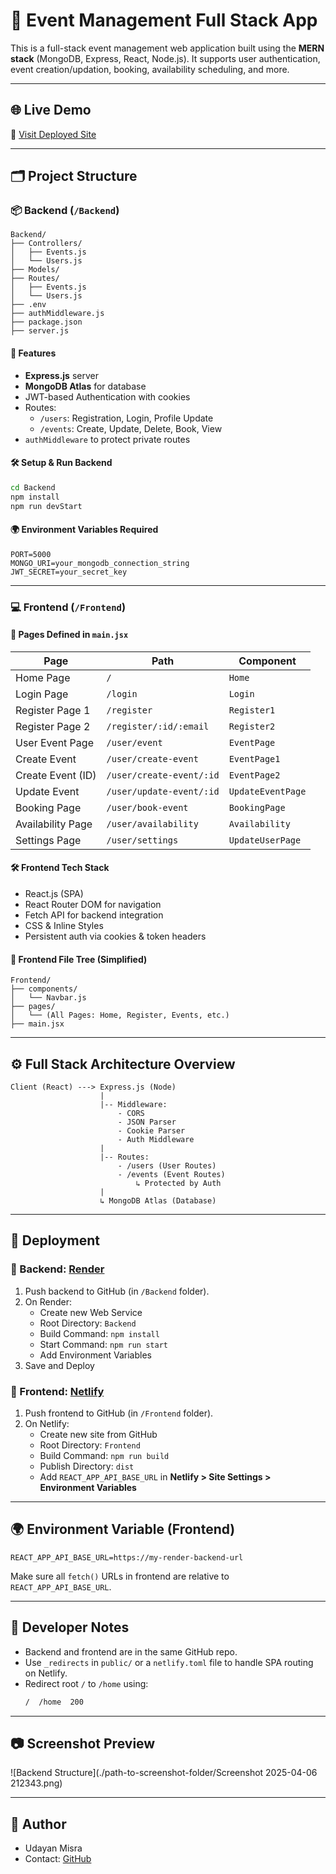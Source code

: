 # 🎉 Event Management Full Stack App

This is a full-stack event management web application built using the **MERN stack** (MongoDB, Express, React, Node.js). It supports user authentication, event creation/updation, booking, availability scheduling, and more.

---

## 🌐 Live Demo

🔗 [Visit Deployed Site](https://event-management-full-stack.netlify.app/)

---

## 🗂️ Project Structure

### 📦 Backend (`/Backend`)
```
Backend/
├── Controllers/
│   ├── Events.js
│   └── Users.js
├── Models/
├── Routes/
│   ├── Events.js
│   └── Users.js
├── .env
├── authMiddleware.js
├── package.json
├── server.js
```

#### 🔧 Features
- **Express.js** server
- **MongoDB Atlas** for database
- JWT-based Authentication with cookies
- Routes:
  - `/users`: Registration, Login, Profile Update
  - `/events`: Create, Update, Delete, Book, View
- `authMiddleware` to protect private routes

#### 🛠️ Setup & Run Backend
```bash
cd Backend
npm install
npm run devStart
```

#### 🌍 Environment Variables Required
```
PORT=5000
MONGO_URI=your_mongodb_connection_string
JWT_SECRET=your_secret_key
```

---

### 💻 Frontend (`/Frontend`)

#### 🔗 Pages Defined in `main.jsx`

| Page                  | Path                           | Component           |
|-----------------------|--------------------------------|---------------------|
| Home Page             | `/`                            | `Home`              |
| Login Page            | `/login`                       | `Login`             |
| Register Page 1       | `/register`                    | `Register1`         |
| Register Page 2       | `/register/:id/:email`         | `Register2`         |
| User Event Page       | `/user/event`                  | `EventPage`         |
| Create Event          | `/user/create-event`           | `EventPage1`        |
| Create Event (ID)     | `/user/create-event/:id`       | `EventPage2`        |
| Update Event          | `/user/update-event/:id`       | `UpdateEventPage`   |
| Booking Page          | `/user/book-event`             | `BookingPage`       |
| Availability Page     | `/user/availability`           | `Availability`      |
| Settings Page         | `/user/settings`               | `UpdateUserPage`    |

#### 🛠️ Frontend Tech Stack
- React.js (SPA)
- React Router DOM for navigation
- Fetch API for backend integration
- CSS & Inline Styles
- Persistent auth via cookies & token headers

#### 📁 Frontend File Tree (Simplified)
```
Frontend/
├── components/
│   └── Navbar.js
├── pages/
│   └── (All Pages: Home, Register, Events, etc.)
├── main.jsx
```

---

## ⚙️ Full Stack Architecture Overview

```text
Client (React) ---> Express.js (Node)
                    |
                    |-- Middleware:
                        - CORS
                        - JSON Parser
                        - Cookie Parser
                        - Auth Middleware
                    |
                    |-- Routes:
                        - /users (User Routes)
                        - /events (Event Routes)
                            ↳ Protected by Auth
                    |
                    ↳ MongoDB Atlas (Database)
```

---

## 🚀 Deployment

### 🔸 Backend: [Render](https://render.com/)
1. Push backend to GitHub (in `/Backend` folder).
2. On Render:
   - Create new Web Service
   - Root Directory: `Backend`
   - Build Command: `npm install`
   - Start Command: `npm run start`
   - Add Environment Variables
3. Save and Deploy

### 🔹 Frontend: [Netlify](https://netlify.com/)
1. Push frontend to GitHub (in `/Frontend` folder).
2. On Netlify:
   - Create new site from GitHub
   - Root Directory: `Frontend`
   - Build Command: `npm run build`
   - Publish Directory: `dist`
   - Add `REACT_APP_API_BASE_URL` in **Netlify > Site Settings > Environment Variables**

---

## 🌍 Environment Variable (Frontend)

```env
REACT_APP_API_BASE_URL=https://my-render-backend-url
```

Make sure all `fetch()` URLs in frontend are relative to `REACT_APP_API_BASE_URL`.

---

## 🧠 Developer Notes

- Backend and frontend are in the same GitHub repo.
- Use `_redirects` in `public/` or a `netlify.toml` file to handle SPA routing on Netlify.
- Redirect root `/` to `/home` using:
  ```txt
  /  /home  200
  ```

---

## 📷 Screenshot Preview

![Backend Structure](./path-to-screenshot-folder/Screenshot 2025-04-06 212343.png)

---

## 👤 Author

- Udayan Misra  
- Contact: [GitHub](https://github.com/UdayanMisra2000)

